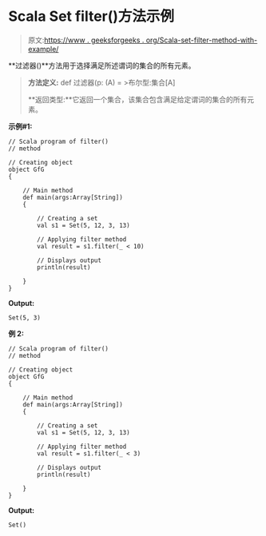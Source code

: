 # Scala Set filter()方法示例

> 原文:[https://www . geeksforgeeks . org/Scala-set-filter-method-with-example/](https://www.geeksforgeeks.org/scala-set-filter-method-with-example/)

**过滤器()**方法用于选择满足所述谓词的集合的所有元素。

> **方法定义:** def 过滤器(p: (A) = >布尔型:集合[A]
> 
> **返回类型:**它返回一个集合，该集合包含满足给定谓词的集合的所有元素。

**示例#1:**

```
// Scala program of filter() 
// method 

// Creating object 
object GfG 
{ 

    // Main method 
    def main(args:Array[String]) 
    { 

        // Creating a set 
        val s1 = Set(5, 12, 3, 13) 

        // Applying filter method 
        val result = s1.filter(_ < 10) 

        // Displays output 
        println(result) 

    } 
} 
```

**Output:**

```
Set(5, 3)

```

**例 2:**

```
// Scala program of filter() 
// method 

// Creating object 
object GfG 
{ 

    // Main method 
    def main(args:Array[String]) 
    { 

        // Creating a set 
        val s1 = Set(5, 12, 3, 13) 

        // Applying filter method 
        val result = s1.filter(_ < 3) 

        // Displays output 
        println(result) 

    } 
} 
```

**Output:**

```
Set()

```